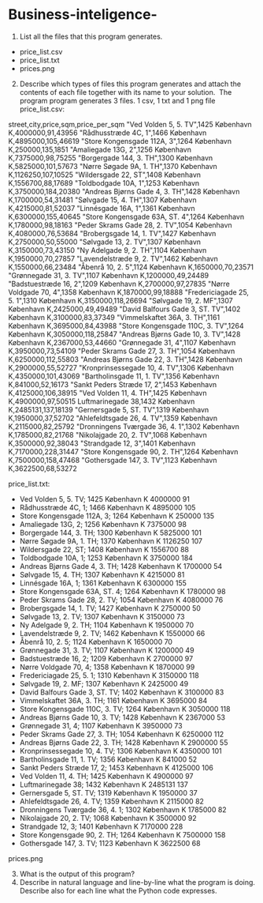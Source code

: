 # Business-inteligence-

1. List all the files that this program generates.
  - price_list.csv
  - price_list.txt
  - prices.png
  
2. Describe which types of files this program generates and attach the contents of each file together with its name to your solution.
  The program program generates 3 files. 1 csv, 1 txt and 1 png file 
price_list.csv:
  
street,city,price,sqm,price_per_sqm
"Ved Volden 5, 5. TV",1425 København K,4000000,91,43956
"Rådhusstræde 4C, 1",1466 København K,4895000,105,46619
"Store Kongensgade 112A, 3",1264 København K,250000,135,1851
"Amaliegade 13G, 2",1256 København K,7375000,98,75255
"Borgergade 144, 3. TH",1300 København K,5825000,101,57673
"Nørre Søgade 9A, 1. TH",1370 København K,1126250,107,10525
"Wildersgade 22, ST",1408 København K,1556700,88,17689
"Toldbodgade 10A, 1",1253 København K,3750000,184,20380
"Andreas Bjørns Gade 4, 3. TH",1428 København K,1700000,54,31481
"Sølvgade 15, 4. TH",1307 København K,4215000,81,52037
"Linnésgade 16A, 1",1361 København K,6300000,155,40645
"Store Kongensgade 63A, ST. 4",1264 København K,1780000,98,18163
"Peder Skrams Gade 28, 2. TV",1054 København K,4080000,76,53684
"Brobergsgade 14, 1. TV",1427 København K,2750000,50,55000
"Sølvgade 13, 2. TV",1307 København K,3150000,73,43150
"Ny Adelgade 9, 2. TH",1104 København K,1950000,70,27857
"Lavendelstræde 9, 2. TV",1462 København K,1550000,66,23484
"Åbenrå 10, 2. 5",1124 København K,1650000,70,23571
"Grønnegade 31, 3. TV",1107 København K,1200000,49,24489
"Badstuestræde 16, 2",1209 København K,2700000,97,27835
"Nørre Voldgade 70, 4",1358 København K,1870000,99,18888
"Fredericiagade 25, 5. 1",1310 København K,3150000,118,26694
"Sølvgade 19, 2. MF",1307 København K,2425000,49,49489
"David Balfours Gade 3, ST. TV",1402 København K,3100000,83,37349
"Vimmelskaftet 36A, 3. TH",1161 København K,3695000,84,43988
"Store Kongensgade 110C, 3. TV",1264 København K,3050000,118,25847
"Andreas Bjørns Gade 10, 3. TV",1428 København K,2367000,53,44660
"Grønnegade 31, 4",1107 København K,3950000,73,54109
"Peder Skrams Gade 27, 3. TH",1054 København K,6250000,112,55803
"Andreas Bjørns Gade 22, 3. TH",1428 København K,2900000,55,52727
"Kronprinsessegade 10, 4. TV",1306 København K,4350000,101,43069
"Bartholinsgade 11, 1. TV",1356 København K,841000,52,16173
"Sankt Peders Stræde 17, 2",1453 København K,4125000,106,38915
"Ved Volden 11, 4. TH",1425 København K,4900000,97,50515
Luftmarinegade 38,1432 København K,2485131,137,18139
"Gernersgade 5, ST. TV",1319 København K,1950000,37,52702
"Ahlefeldtsgade 26, 4. TV",1359 København K,2115000,82,25792
"Dronningens Tværgade 36, 4. 1",1302 København K,1785000,82,21768
"Nikolajgade 20, 2. TV",1068 København K,3500000,92,38043
"Strandgade 12, 3",1401 København K,7170000,228,31447
"Store Kongensgade 90, 2. TH",1264 København K,7500000,158,47468
"Gothersgade 147, 3. TV",1123 København K,3622500,68,53272

price_list.txt:

  * Ved Volden 5, 5. TV; 1425 København K	4000000	91
  * Rådhusstræde 4C, 1; 1466 København K	4895000	105
  * Store Kongensgade 112A, 3; 1264 København K	250000	135
  * Amaliegade 13G, 2; 1256 København K	7375000	98
  * Borgergade 144, 3. TH; 1300 København K	5825000	101
  * Nørre Søgade 9A, 1. TH; 1370 København K	1126250	107
  * Wildersgade 22, ST; 1408 København K	1556700	88
  * Toldbodgade 10A, 1; 1253 København K	3750000	184
  * Andreas Bjørns Gade 4, 3. TH; 1428 København K	1700000	54
  * Sølvgade 15, 4. TH; 1307 København K	4215000	81
  * Linnésgade 16A, 1; 1361 København K	6300000	155
  * Store Kongensgade 63A, ST. 4; 1264 København K	1780000	98
  * Peder Skrams Gade 28, 2. TV; 1054 København K	4080000	76
  * Brobergsgade 14, 1. TV; 1427 København K	2750000	50
  * Sølvgade 13, 2. TV; 1307 København K	3150000	73
  * Ny Adelgade 9, 2. TH; 1104 København K	1950000	70
  * Lavendelstræde 9, 2. TV; 1462 København K	1550000	66
  * Åbenrå 10, 2. 5; 1124 København K	1650000	70
  * Grønnegade 31, 3. TV; 1107 København K	1200000	49
  * Badstuestræde 16, 2; 1209 København K	2700000	97
  * Nørre Voldgade 70, 4; 1358 København K	1870000	99
  * Fredericiagade 25, 5. 1; 1310 København K	3150000	118
  * Sølvgade 19, 2. MF; 1307 København K	2425000	49
  * David Balfours Gade 3, ST. TV; 1402 København K	3100000	83
  * Vimmelskaftet 36A, 3. TH; 1161 København K	3695000	84
  * Store Kongensgade 110C, 3. TV; 1264 København K	3050000	118
  * Andreas Bjørns Gade 10, 3. TV; 1428 København K	2367000	53
  * Grønnegade 31, 4; 1107 København K	3950000	73
  * Peder Skrams Gade 27, 3. TH; 1054 København K	6250000	112
  * Andreas Bjørns Gade 22, 3. TH; 1428 København K	2900000	55
  * Kronprinsessegade 10, 4. TV; 1306 København K	4350000	101
  * Bartholinsgade 11, 1. TV; 1356 København K	841000	52
  * Sankt Peders Stræde 17, 2; 1453 København K	4125000	106
  * Ved Volden 11, 4. TH; 1425 København K	4900000	97
  * Luftmarinegade 38; 1432 København K	2485131	137
  * Gernersgade 5, ST. TV; 1319 København K	1950000	37
  * Ahlefeldtsgade 26, 4. TV; 1359 København K	2115000	82
  * Dronningens Tværgade 36, 4. 1; 1302 København K	1785000	82
  * Nikolajgade 20, 2. TV; 1068 København K	3500000	92
  * Strandgade 12, 3; 1401 København K	7170000	228
  * Store Kongensgade 90, 2. TH; 1264 København K	7500000	158
  * Gothersgade 147, 3. TV; 1123 København K	3622500	68
  
prices.png
  

3. What is the output of this program?
4. Describe in natural language and line-by-line what the program is doing. Describe also for each line what the Python code expresses.
